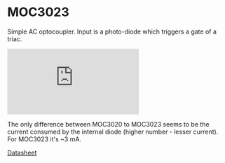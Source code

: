 
# MOC3023

Simple AC optocoupler. Input is a photo-diode which triggers a gate of a triac.

![Optocoupler](http://robocon.vn/image.php?image=/upload/20160126/1222/20160126/3020-2-1601261009.jpg&width=280)

The only difference between MOC3020 to MOC3023 seems to be the current consumed by the internal diode (higher number - lesser current). For MOC3023 it's ~3 mA.

[Datasheet](http://www.soloelectronica.net/PDF/moc3020.pdf)
